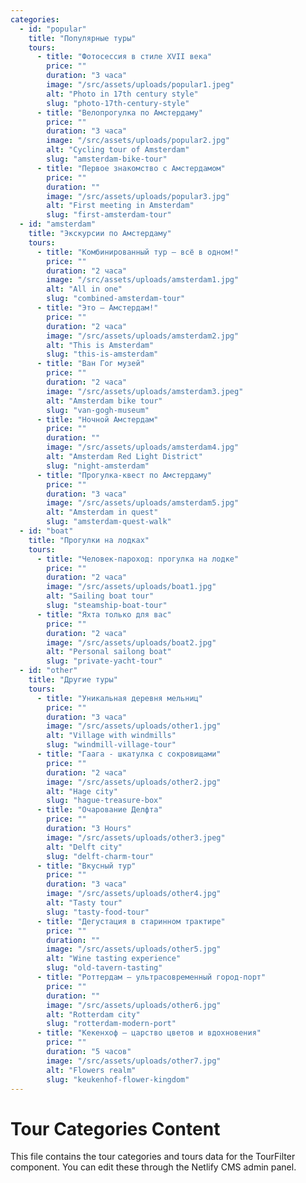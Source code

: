 ```yaml
---
categories:
  - id: "popular"
    title: "Популярные туры"
    tours:
      - title: "Фотосессия в стиле XVII века"
        price: ""
        duration: "3 часа"
        image: "/src/assets/uploads/popular1.jpeg"
        alt: "Photo in 17th century style"
        slug: "photo-17th-century-style"
      - title: "Велопрогулка по Амстердаму"
        price: ""
        duration: "3 часа"
        image: "/src/assets/uploads/popular2.jpg"
        alt: "Cycling tour of Amsterdam"
        slug: "amsterdam-bike-tour"
      - title: "Первое знакомство с Амстердамом"
        price: ""
        duration: ""
        image: "/src/assets/uploads/popular3.jpg"
        alt: "First meeting in Amsterdam"
        slug: "first-amsterdam-tour"
  - id: "amsterdam"
    title: "Экскурсии по Амстердаму"
    tours:
      - title: "Комбинированный тур — всё в одном!"
        price: ""
        duration: "2 часа"
        image: "/src/assets/uploads/amsterdam1.jpg"
        alt: "All in one"
        slug: "combined-amsterdam-tour"
      - title: "Это — Амстердам!"
        price: ""
        duration: "2 часа"
        image: "/src/assets/uploads/amsterdam2.jpg"
        alt: "This is Amsterdam"
        slug: "this-is-amsterdam"
      - title: "Ван Гог музей"
        price: ""
        duration: "2 часа"
        image: "/src/assets/uploads/amsterdam3.jpeg"
        alt: "Amsterdam bike tour"
        slug: "van-gogh-museum"
      - title: "Ночной Амстердам"
        price: ""
        duration: ""
        image: "/src/assets/uploads/amsterdam4.jpg"
        alt: "Amsterdam Red Light District"
        slug: "night-amsterdam"
      - title: "Прогулка-квест по Амстердаму"
        price: ""
        duration: "3 часа"
        image: "/src/assets/uploads/amsterdam5.jpg"
        alt: "Amsterdam in quest"
        slug: "amsterdam-quest-walk"
  - id: "boat"
    title: "Прогулки на лодках"
    tours:
      - title: "Человек-пароход: прогулка на лодке"
        price: ""
        duration: "2 часа"
        image: "/src/assets/uploads/boat1.jpg"
        alt: "Sailing boat tour"
        slug: "steamship-boat-tour"
      - title: "Яхта только для вас"
        price: ""
        duration: "2 часа"
        image: "/src/assets/uploads/boat2.jpg"
        alt: "Personal sailong boat"
        slug: "private-yacht-tour"
  - id: "other"
    title: "Другие туры"
    tours:
      - title: "Уникальная деревня мельниц"
        price: ""
        duration: "3 часа"
        image: "/src/assets/uploads/other1.jpg"
        alt: "Village with windmills"
        slug: "windmill-village-tour"
      - title: "Гаага - шкатулка с сокровищами"
        price: ""
        duration: "2 часа"
        image: "/src/assets/uploads/other2.jpg"
        alt: "Hage city"
        slug: "hague-treasure-box"
      - title: "Очарование Делфта"
        price: ""
        duration: "3 Hours"
        image: "/src/assets/uploads/other3.jpeg"
        alt: "Delft city"
        slug: "delft-charm-tour"
      - title: "Вкусный тур"
        price: ""
        duration: "3 часа"
        image: "/src/assets/uploads/other4.jpg"
        alt: "Tasty tour"
        slug: "tasty-food-tour"
      - title: "Дегустация в старинном трактире"
        price: ""
        duration: ""
        image: "/src/assets/uploads/other5.jpg"
        alt: "Wine tasting experience"
        slug: "old-tavern-tasting"
      - title: "Роттердам — ультрасовременный город-порт"
        price: ""
        duration: ""
        image: "/src/assets/uploads/other6.jpg"
        alt: "Rotterdam city"
        slug: "rotterdam-modern-port"
      - title: "Кекенхоф — царство цветов и вдохновения"
        price: ""
        duration: "5 часов"
        image: "/src/assets/uploads/other7.jpg"
        alt: "Flowers realm"
        slug: "keukenhof-flower-kingdom"
---
```


# Tour Categories Content

This file contains the tour categories and tours data for the TourFilter component. You can edit these through the Netlify CMS admin panel.
